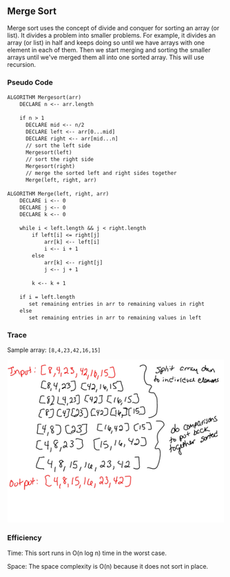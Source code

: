 ## Merge Sort

Merge sort uses the concept of divide and conquer for sorting an array (or list). It divides a problem into smaller problems. For example, it divides an array (or list) in half and keeps doing so until we have arrays with one element in each of them. Then we start merging and sorting the smaller arrays until we've merged them all into one sorted array. This will use recursion.

### Pseudo Code 
```
ALGORITHM Mergesort(arr)
    DECLARE n <-- arr.length
           
    if n > 1
      DECLARE mid <-- n/2
      DECLARE left <-- arr[0...mid]
      DECLARE right <-- arr[mid...n]
      // sort the left side
      Mergesort(left)
      // sort the right side
      Mergesort(right)
      // merge the sorted left and right sides together
      Merge(left, right, arr)

ALGORITHM Merge(left, right, arr)
    DECLARE i <-- 0
    DECLARE j <-- 0
    DECLARE k <-- 0

    while i < left.length && j < right.length
        if left[i] <= right[j]
            arr[k] <-- left[i]
            i <-- i + 1
        else
            arr[k] <-- right[j]
            j <-- j + 1
            
        k <-- k + 1

    if i = left.length
       set remaining entries in arr to remaining values in right
    else
       set remaining entries in arr to remaining values in left
```

### Trace

Sample array: `[8,4,23,42,16,15]`

![Merge Sort](merge-sort.jpg)

### Efficiency

Time: This sort runs in O(n log n) time in the worst case.

Space: The space complexity is O(n) because it does not sort in place.